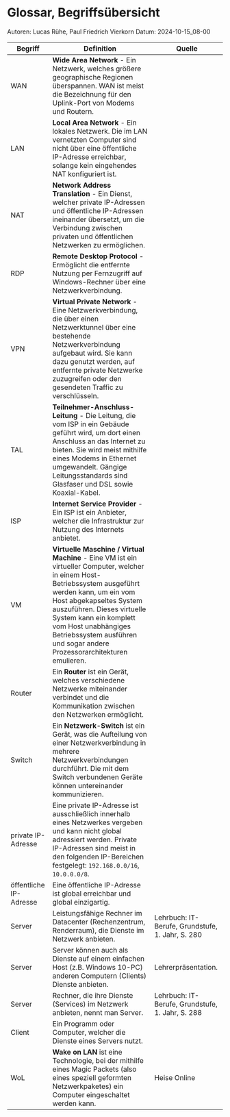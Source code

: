 # Glossar, Begriffsübersicht

Autoren: Lucas Rühe, Paul Friedrich Vierkorn
Datum: 2024-10-15_08-00

| Begriff | Definition | Quelle |
|-|-|-|
|WAN|**Wide Area Network** - Ein Netzwerk, welches größere geographische Regionen überspannen. WAN ist meist die Bezeichnung für den Uplink-Port von Modems und Routern.| |
|LAN|**Local Area Network** - Ein lokales Netzwerk. Die im LAN vernetzten Computer sind nicht über eine öffentliche IP-Adresse erreichbar, solange kein eingehendes NAT konfiguriert ist.| |
|NAT|**Network Address Translation** - Ein Dienst, welcher private IP-Adressen und öffentliche IP-Adressen ineinander übersetzt, um die Verbindung zwischen privaten und öffentlichen Netzwerken zu ermöglichen.| |
|RDP|**Remote Desktop Protocol** - Ermöglicht die entfernte Nutzung per Fernzugriff auf Windows-Rechner über eine Netzwerkverbindung.| |
|VPN|**Virtual Private Network** - Eine Netzwerkverbindung, die über einen Netzwerktunnel über eine bestehende Netzwerkverbindung aufgebaut wird. Sie kann dazu genutzt werden, auf entfernte private Netzwerke zuzugreifen oder den gesendeten Traffic zu verschlüsseln.| |
|TAL|**Teilnehmer-Anschluss-Leitung** - Die Leitung, die vom ISP in ein Gebäude geführt wird, um dort einen Anschluss an das Internet zu bieten. Sie wird meist mithilfe eines Modems in Ethernet umgewandelt. Gängige Leitungsstandards sind Glasfaser und DSL sowie Koaxial-Kabel.| |
|ISP|**Internet Service Provider** - Ein ISP ist ein Anbieter, welcher die Infrastruktur zur Nutzung des Internets anbietet.| |
|VM|**Virtuelle Maschine / Virtual Machine** - Eine VM ist ein virtueller Computer, welcher in einem Host-Betriebssystem ausgeführt werden kann, um ein vom Host abgekapseltes System auszuführen. Dieses virtuelle System kann ein komplett vom Host unabhängiges Betriebssystem ausführen und sogar andere Prozessorarchitekturen emulieren.| |
|Router| Ein **Router** ist ein Gerät, welches verschiedene Netzwerke miteinander verbindet und die Kommunikation zwischen den Netzwerken ermöglicht.| |
|Switch| Ein **Netzwerk-Switch** ist ein Gerät, was die Aufteilung von einer Netzwerkverbindung in mehrere Netzwerkverbindungen durchführt. Die mit dem Switch verbundenen Geräte können untereinander kommunizieren.| |
|private IP-Adresse|Eine private IP-Adresse ist ausschließlich innerhalb eines Netzwerkes vergeben und kann nicht global adressiert werden. Private IP-Adressen sind meist in den folgenden IP-Bereichen festgelegt: `192.168.0.0/16`, `10.0.0.0/8`.| |
|öffentliche IP-Adresse|Eine öffentliche IP-Adresse ist global erreichbar und global einzigartig.| |
| Server | Leistungsfähige Rechner im Datacenter (Rechenzentrum, Renderraum), die Dienste im Netzwerk anbieten. | Lehrbuch: IT-Berufe, Grundstufe, 1. Jahr, S. 280 |
| Server | Server können auch als Dienste auf einem einfachen Host (z.B. Windows 10-PC) anderen Computern (Clients) Dienste anbieten. | Lehrerpräsentation. |
| Server | Rechner, die ihre Dienste (Services) im Netzwerk anbieten, nennt man Server. | Lehrbuch: IT-Berufe, Grundstufe, 1. Jahr, S. 288 |
|Client|Ein Programm oder Computer, welcher die Dienste eines Servers nutzt.| |
|WoL|**Wake on LAN** ist eine Technologie, bei der mithilfe eines Magic Packets (also eines speziell geformten Netzwerkpaketes) ein Computer eingeschaltet werden kann.|Heise Online|

